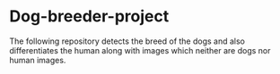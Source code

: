 # Dog-breeder-project
The following repository detects the breed of the dogs and also differentiates the human along with images which neither are dogs nor human images.
